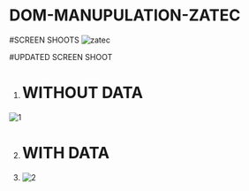# DOM-MANUPULATION-ZATEC
#SCREEN SHOOTS
![zatec](https://user-images.githubusercontent.com/83705949/160835802-61af23c1-72c0-45df-9922-f1ddbf43be69.png)


#UPDATED SCREEN SHOOT
1. # WITHOUT DATA
![1](https://user-images.githubusercontent.com/83705949/161541934-7514c9dd-0340-49b0-bd47-582663d86939.png)

2. # WITH DATA
3. ![2](https://user-images.githubusercontent.com/83705949/161542010-daadb74e-9121-4f3d-88e4-54b184cae01a.png)

